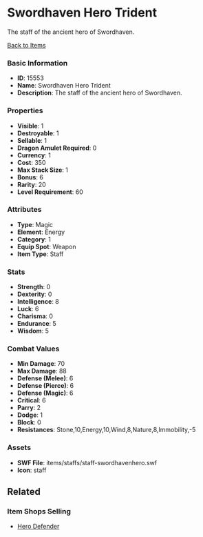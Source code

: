 # Swordhaven Hero Trident

The staff of the ancient hero of Swordhaven.

[Back to Items](../items.md)

### Basic Information

- **ID**: 15553
- **Name**: Swordhaven Hero Trident
- **Description**: The staff of the ancient hero of Swordhaven.

### Properties

- **Visible**: 1
- **Destroyable**: 1
- **Sellable**: 1
- **Dragon Amulet Required**: 0
- **Currency**: 1
- **Cost**: 350
- **Max Stack Size**: 1
- **Bonus**: 6
- **Rarity**: 20
- **Level Requirement**: 60

### Attributes

- **Type**: Magic
- **Element**: Energy
- **Category**: 1
- **Equip Spot**: Weapon
- **Item Type**: Staff

### Stats

- **Strength**: 0
- **Dexterity**: 0
- **Intelligence**: 8
- **Luck**: 6
- **Charisma**: 0
- **Endurance**: 5
- **Wisdom**: 5

### Combat Values

- **Min Damage**: 70
- **Max Damage**: 88
- **Defense (Melee)**: 6
- **Defense (Pierce)**: 6
- **Defense (Magic)**: 6
- **Critical**: 6
- **Parry**: 2
- **Dodge**: 1
- **Block**: 0
- **Resistances**: Stone,10,Energy,10,Wind,8,Nature,8,Immobility,-5

### Assets

- **SWF File**: items/staffs/staff-swordhavenhero.swf
- **Icon**: staff

## Related

### Item Shops Selling

- [Hero Defender](../item-shops/492-hero-defender.md)

